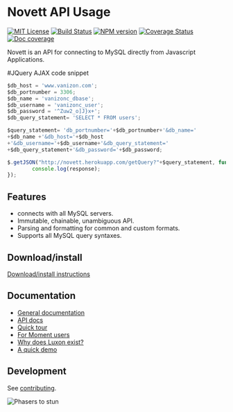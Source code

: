 # Novett API Usage

[![MIT License][license-image]][license] [![Build Status][travis-image]][travis-url] [![NPM version][npm-version-image]][npm-url] [![Coverage Status][test-coverage-image]][test-coverage-url] [![Doc coverage][doc-coverage-image]][doc-url]

Novett is an API for connecting to MySQL directly from Javascript Applications.

#JQuery AJAX code snippet

```js
$db_host = 'www.vanizon.com';
$db_portnumber = 3306;
$db_name = 'vanizonc_dbase';
$db_username = 'vanizonc_user';
$db_password = '^Zuw2_o]J}x+';
$db_query_statement= 'SELECT * FROM users';

$query_statement= 'db_portnumber='+$db_portnumber+'&db_name='
+$db_name +'&db_host='+$db_host
+'&db_username='+$db_username+'&db_query_statement='
+$db_query_statement+'&db_password='+$db_password;

$.getJSON("http://novett.herokuapp.com/getQuery?"+$query_statement, function(response){ 
        console.log(response);
});
```
## Features
 * connects with all MySQL servers.
 * Immutable, chainable, unambiguous API.
 * Parsing and formatting for common and custom formats.
 * Supports all MySQL query syntaxes.

## Download/install

[Download/install instructions](https://moment.github.io/luxon/docs/manual/design/install.html)

## Documentation

* [General documentation][doc-url]
* [API docs](https://moment.github.io/luxon/docs/identifiers.html)
* [Quick tour](https://moment.github.io/luxon/docs/manual/design/tour.html)
* [For Moment users](https://moment.github.io/luxon/docs/manual/faq/moment.html)
* [Why does Luxon exist?](https://moment.github.io/luxon/docs/manual/faq/why.html)
* [A quick demo](https://moment.github.io/luxon/demo/global.html)

## Development

See [contributing](contributing.md).

![Phasers to stun][phasers-image]

[license-image]: http://img.shields.io/badge/license-MIT-blue.svg
[license]: license.txt

[travis-url]: http://travis-ci.org/moment/luxon
[travis-image]: https://api.travis-ci.org/moment/luxon.svg?branch=master

[npm-url]: https://npmjs.org/package/luxon
[npm-version-image]: https://badge.fury.io/js/luxon.svg

[doc-url]: https://moment.github.io/luxon/docs/
[doc-coverage-image]: https://moment.github.io/luxon/docs/badge.svg

[test-coverage-url]: https://coveralls.io/github/moment/luxon?branch=master
[test-coverage-image]: https://coveralls.io/repos/github/moment/luxon/badge.svg?branch=master

[phasers-image]: https://img.shields.io/badge/phasers-stun-brightgreen.svg

    


